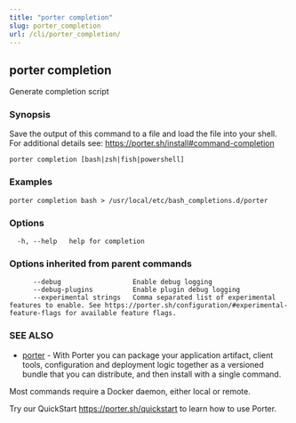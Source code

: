 ```yaml
---
title: "porter completion"
slug: porter_completion
url: /cli/porter_completion/
---
```

## porter completion

Generate completion script

### Synopsis

Save the output of this command to a file and load the file into your shell.
For additional details see: https://porter.sh/install#command-completion

```
porter completion [bash|zsh|fish|powershell]
```

### Examples

```
porter completion bash > /usr/local/etc/bash_completions.d/porter
```

### Options

```
  -h, --help   help for completion
```

### Options inherited from parent commands

```
      --debug                  Enable debug logging
      --debug-plugins          Enable plugin debug logging
      --experimental strings   Comma separated list of experimental features to enable. See https://porter.sh/configuration/#experimental-feature-flags for available feature flags.
```

### SEE ALSO

* [porter](/cli/porter/)	 - With Porter you can package your application artifact, client tools, configuration and deployment logic together as a versioned bundle that you can distribute, and then install with a single command.

Most commands require a Docker daemon, either local or remote.

Try our QuickStart https://porter.sh/quickstart to learn how to use Porter.


